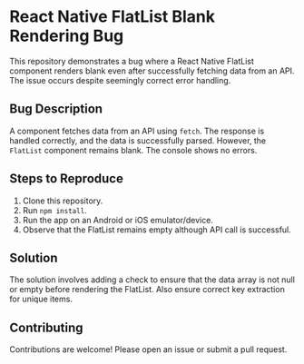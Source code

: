 # React Native FlatList Blank Rendering Bug

This repository demonstrates a bug where a React Native FlatList component renders blank even after successfully fetching data from an API. The issue occurs despite seemingly correct error handling.

## Bug Description

A component fetches data from an API using `fetch`.  The response is handled correctly, and the data is successfully parsed. However, the `FlatList` component remains blank.  The console shows no errors.

## Steps to Reproduce

1. Clone this repository.
2. Run `npm install`.
3. Run the app on an Android or iOS emulator/device.
4. Observe that the FlatList remains empty although API call is successful.

## Solution

The solution involves adding a check to ensure that the data array is not null or empty before rendering the FlatList. Also ensure correct key extraction for unique items.

## Contributing

Contributions are welcome!  Please open an issue or submit a pull request.